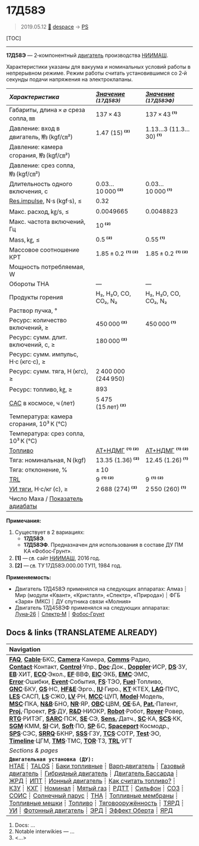 # 17Д58Э
> 2019.05.12 [🚀](../index/index.md) [despace](index.md) → [PS](ps.md)

[TOC]

---

**17Д58Э** — 2‑компонентный [двигатель](ps.md) производства [НИИМАШ](zz_niimash.md).

Характеристики указаны для вакуума и номинальных условий работы в непрерывном режиме. Режим работы считать установившимся со 2‑й секунды подачи напряжения на электроклапаны.

|*Характеристика*|*[Значение](si.md) <small>(17Д58Э)</small>*|*[Значение](si.md) <small>(17Д58ЭФ)</small>*|
|:--|:--|:--|
|Габариты, длина × ⌀ среза сопла, ㎜|137 × 43|137 × 43 **⁽¹⁾**|
|Давление: вход в двигатель, ㎫ (kgf/㎝²)|1.47 (15) **⁽²⁾**|1.13…3 (11.3…30) **⁽¹⁾**|
|Давление: камера сгорания, ㎫ (kgf/㎝²)| | |
|Давление: срез сопла, ㎫ (kgf/㎝²)| | |
|Длительность одного включения, с|0.03…10 000 **⁽²⁾**|0.03…10 000 **⁽¹⁾**|
|[Res.impulse](ing.md), N·s (kgf·s), ≤|0.32| |
|Макс. расход, ㎏/s, ≤|0.0049665|0.0048823|
|Макс. частота включений, Гц|10 **⁽²⁾**| |
|Mass, ㎏, ≤|0.5 **⁽²⁾**|0.55 **⁽¹⁾**|
|Массовое соотношение КРТ|1.85 ± 0.2 **⁽¹⁾ ⁽²⁾**|1.85 ± 0.2 **⁽¹⁾ ⁽²⁾**|
|Мощность потребляемая, W| | |
|Обороты ТНА|—|—|
|Продукты горения|H₂, H₂O, CO, CO₂, N₂|H₂, H₂O, CO, CO₂, N₂|
|Раствор пучка, °| | |
|Ресурс: количество включений, ≥|450 000 **⁽²⁾**|450 000 **⁽¹⁾**|
|Ресурс: сумм. длит. включений, c, ≥|180 000 **⁽²⁾**| |
|Ресурс: сумм. импульс, Н·с (кгс·с), ≥| |
|Ресурс: сумм. тяга, Н (кгс), ≥|2 400 000 (244 950)| |
|Ресурс: топливо, ㎏, ≥|893| |
|[САС](lifetime.md) в космосе, ч (лет)|5 475 (15 лет) **⁽²⁾**| |
|Температура: камера сгорания, 10³ К (℃)| | |
|Температура: срез сопла, 10³ К (℃)| | |
|[Топливо](fuel.md)|[АТ+НДМГ](at_plus.md) **⁽¹⁾ ⁽²⁾**|[АТ+НДМГ](at_plus.md) **⁽¹⁾ ⁽²⁾**|
|Тяга: номинальная, N (kgf)|13.35 (1.36) **⁽²⁾**|12.45 (1.26) **⁽¹⁾**|
|Тяга: отклонение, %|± 10| |
|[TRL](trl.md)|9 **⁽¹⁾ ⁽²⁾**|9 **⁽¹⁾ ⁽²⁾**|
|[УИ тяги](isp.md), Н·с/кг (с), ≥|2 688 (274) **⁽²⁾**|2 550 (260) **⁽¹⁾**|
|Число Маха / [Показатель адиабаты](heat_cr.md)| | |

**Примечания:**

   1. Существует в 2 вариациях:
      - **17Д58Э**.
      - **17Д58ЭФ**. Предназначен для использования в составе ДУ ПМ КА «Фобос‑Грунт».
   1. **[1]** — ㎝. сайт [НИИМАШ](zz_niimash.md), 2016 год.
   1. **[2]** — ㎝. ТУ 17Д58Э.000.00 ТУ11, 1984 год.

**Применяемость:**

   - Двигатель 17Д458Э применялся на следующих аппаратах: Алмаз ┊ Мир (модули «Квант», «Кристалл», «Спектр», «Природа») ┊ ФГБ «Заря» (МКС) ┊ ДУ спутника связи «Молния»
   - Двигатель 17Д458ЭФ применялся на следующих аппаратах: [Луна‑26](луна_26.md) ┊ [Спектр‑М](спектр_м.md) ┊ [Фобос‑Грунт](фобос_грунт.md)



<p style="page-break-after:always"> </p>

## Docs & links (TRANSLATEME ALREADY)
|Navigation|
|:--|
|**[FAQ](faq.md)**, **[Cable](cable.md)**·БКС, **[Camera](cam.md)**·Камера, **[Comms](comms.md)**·Радио, **[Contact](contact.md)**·Контакт, **[Control](control.md)**·Упр., **[Doc](doc.md)**·Док., **[Doppler](doppler.md)**·ИСР, **[DS](ds.md)**·ЗУ, **[EB](eb.md)**·ХИТ, **[ECO](ecology.md)**·Экол., **[EF](ef.md)**·ВВФ, **[ElC](elc.md)**·ЭКБ, **[EMC](emc.md)**·ЭМС, **[Error](error.md)**·Ошибки, **[Event](event.md)**·События, **[FS](fs.md)**·ТЭО, **[Fuel](fuel.md)**·Топливо, **[GNC](gnc.md)**·БКУ, **[GS](scs.md)**·НС, **[HF&E](hfe.md)**·Эрго., **[IU](iu.md)**·Гиро., **[KT](kt.md)**·КТЕХ, **[LAG](lag.md)**·ПУC, **[LES](les.md)**·САСП, **[LS](ls.md)**·СЖО, **[LV](lv.md)**·РН, **[MCC](mcc.md)**·ЦУП, **[Model](model.md)**·Модель, **[MSC](sc.md)**·ПКА, **[N&B](nnb.md)**·БНО, **[NR](nr.md)**·ЯР, **[OBC](obc.md)**·ЦВМ, **[OE](oe.md)**·БА, **[Pat.](патент.md)**·Патент, **[Proj.](project.md)**·Проект, **[PS](ps.md)**·ДУ, **[R&D](rnd.md)**·НИОКР, **[Robot](robotics.md)**·Робот, **[Rover](rover.md)**·Ровер, **[RTG](rtg.md)**·РИТЭГ, **[SARC](sarc.md)**·ПСК, **[SE](se.md)**·СЭ, **[Sens.](sensor.md)**·Датч., **[SC](sc.md)**·КА, **[SCS](scs.md)**·КК, **[SGM](sgm.md)**·КММ, **[SI](si.md)**·СИ, **[Soft](soft.md)**·ПО, **[SP](sp.md)**·БС, **[Spaceport](spaceport.md)**·Космодр., **[SPS](sps.md)**·СЭС, **[SRRQ](srrq.md)**·БКНР, **[SSS](sss.md)**·ГЗУ, **[TCS](tcs.md)**·СОТР, **[Test](test.md)**·ЭО, **[Timeline](timeline.md)**·ЦГМ, **[TMS](tms.md)**·ТМС, **[TOR](tor.md)**·ТЗ, **[TRL](trl.md)**·УГТ|
|*Sections & pages*|
|**`Двигательная установка (ДУ):`**<br> [HTAE](htae.md) ┊ [TALOS](talos.md) ┊ [Баки топливные](fuel_tank.md) ┊ [Варп‑двигатель](warp_drive.md) ┊ [Газовый двигатель](cgt.md) ┊ [Гибридный двигатель](гбрд.md) ┊ [Двигатель Бассарда](bussard_ramjet.md) ┊ [ЖРД](lpr.md) ┊ [ИПТ](ing.md) ┊ [Ионный двигатель](иод.md) ┊ [Как считать топливо?](si.md) ┊ [КЗУ](cinu.md) ┊ [КХГ](cgs.md) ┊ [Номинал](nominal.md) ┊ [Мятый газ](exhsteam.md) ┊ [РДТТ](spr.md) ┊ [Сильфон](сильфон.md) ┊ [СОЗ](соз.md) ┊ [СОИС](соис.md) ┊ [Солнечный парус](солнечный_парус.md) ┊ [ТНА](turbopump.md) ┊ [Топливные мембраны](топливные_мембраны.md) ┊ [Топливные мешки](топливные_мешки.md) ┊ [Топливо](fuel.md) ┊ [Тяговооружённость](ttwr.md) ┊ [ТЯРД](тярд.md) ┊ [УИ](isp.md) ┊ [Фотонный двигатель](фотонный_двигатель.md) ┊ [ЭРД](epsp.md) ┊ [Эффект Оберта](oberth_eff.md) ┊ [ЯРД](ntr.md)|

   1. Docs: …
   1. Notable interwikies — …
   1. <…>
